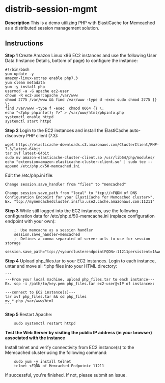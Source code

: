 # distrib-session-mgmt

**Description**
This is a demo utilizing PHP with ElastiCache for Memcached as a distributed session management solution. 
## Instructions
**Step 1**
Create Amazon Linux x86 EC2 instances and use the following User Data (Instance Details, bottom of page) to configure the instance:

```
#!/bin/bash
yum update -y
amazon-linux-extras enable php7.3
yum clean metadata
yum -y install php
usermod -a -G apache ec2-user
chown -R ec2-user:apache /var/www
chmod 2775 /var/www && find /var/www -type d -exec sudo chmod 2775 {} \;
find /var/www -type f -exec  chmod 0664 {} \;
echo "<?php phpinfo(); ?>" > /var/www/html/phpinfo.php
systemctl enable httpd
systemctl start httpd
```

**Step 2**
Login to the EC2 instances and install the ElastiCache auto-discovery PHP client (7.3):
```
wget https://elasticache-downloads.s3.amazonaws.com/ClusterClient/PHP-7.3/latest-64bit
tar xvf latest-64bit
sudo mv amazon-elasticache-cluster-client.so /usr/lib64/php/modules/
echo "extension=amazon-elasticache-cluster-client.so" | sudo tee --append /etc/php.d/50-memcached.ini
```

Edit the /etc/php.ini file:
```
Change session.save_handler from "files" to "memcached"

Change session.save_path from "local" to "tcp://<FQDN of DNS Configuration Endpoint for your ElastiCache for Memcached cluster>". Ex. "tcp://mymemcachedcluster.insflx.use2.cache.amazonaws.com:11211"
```

**Step 3**
While still logged into the EC2 instances, use the following configuration data for /etc/php.d/50-memcache.ini (replace configuration endpoint with your own):
```
    ;  Use memcache as a session handler
    session.save_handler=memcached
    ;  Defines a comma separated of server urls to use for session storage
    session.save_path="tcp://<yourclusterendpointFQDN>:11211persistent=1&weight=1&timeout=1&retry_interval=15"
```
**Step 4**
Upload php_files.tar to your EC2 instances. Login to each instance, untar and move all *.php files into your HTML directory:

    ```
    ---From your local machine, upload php_files.tar to each instance---
    Ex. scp -i /path/to/key.pem php_files.tar ec2-user@<IP of instance>:
    
    ---connect to EC2 instance(s)---
    tar xvf php_files.tar && cd php_files
    mv *.php /var/www/html
    ```
    
**Step 5**
Restart Apache:
```
    sudo systemctl restart httpd
```
**Test the Web Server by visiting the public IP address (in your browser) associated with the instance**

Install telnet and verify connectivity from EC2 instance(s) to the Memcached cluster using the following command:

```
    sudo yum -y install telnet
    telnet <FQDN of Memcached Endpoint> 11211
```

If successful, you're finished. If not, please submit an Issue.
